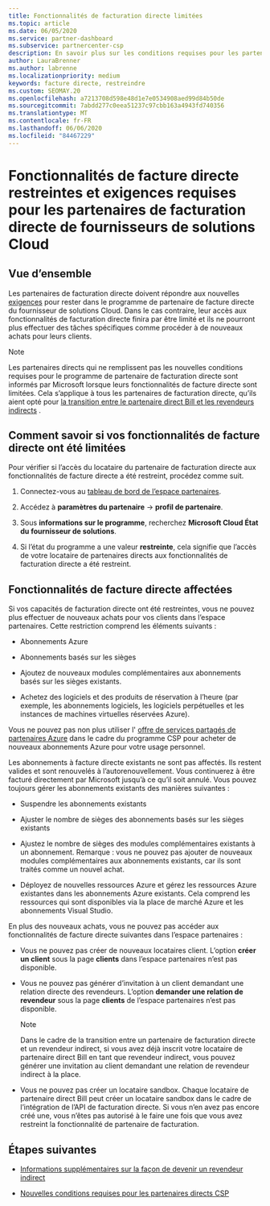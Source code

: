 ```yaml
---
title: Fonctionnalités de facturation directe limitées
ms.topic: article
ms.date: 06/05/2020
ms.service: partner-dashboard
ms.subservice: partnercenter-csp
description: En savoir plus sur les conditions requises pour les partenaires de facturation directe et la procédure à suivre pour éviter que des fonctionnalités soient limitées. Déterminez si vos fonctionnalités ont été limitées.
author: LauraBrenner
ms.author: labrenne
ms.localizationpriority: medium
keywords: facture directe, restreindre
ms.custom: SEOMAY.20
ms.openlocfilehash: a7213708d598e48d1e7e0534908aed99d84b50de
ms.sourcegitcommit: 7abdd277c0eea51237c97cbb163a4943fd740356
ms.translationtype: MT
ms.contentlocale: fr-FR
ms.lasthandoff: 06/06/2020
ms.locfileid: "84467229"
---
```

# <a name="restricted-direct-bill-capabilities-and-the-requirements-needed-for-csp-direct-bill-partners"></a>Fonctionnalités de facture directe restreintes et exigences requises pour les partenaires de facturation directe de fournisseurs de solutions Cloud  

## <a name="overview"></a>Vue d’ensemble

Les partenaires de facturation directe doivent répondre aux nouvelles [exigences](direct-partner-new-requirements.md) pour rester dans le programme de partenaire de facture directe du fournisseur de solutions Cloud. Dans le cas contraire, leur accès aux fonctionnalités de facturation directe finira par être limité et ils ne pourront plus effectuer des tâches spécifiques comme procéder à de nouveaux achats pour leurs clients.

> [!Note]
> Les partenaires directs qui ne remplissent pas les nouvelles conditions requises pour le programme de partenaire de facturation directe sont informés par Microsoft lorsque leurs fonctionnalités de facture directe sont limitées. Cela s’applique à tous les partenaires de facturation directe, qu’ils aient opté pour [la transition entre le partenaire direct Bill et les revendeurs indirects](transition-direct-to-indirect.md) .  

## <a name="how-to-tell-if-your-direct-bill-capabilities-has-been-restricted"></a>Comment savoir si vos fonctionnalités de facture directe ont été limitées

Pour vérifier si l’accès du locataire du partenaire de facturation directe aux fonctionnalités de facture directe a été restreint, procédez comme suit.

1. Connectez-vous au [tableau de bord de l’espace partenaires](https://partner.microsoft.com/dashboard).

2. Accédez à **paramètres du partenaire**  ->  **profil de partenaire**.

3. Sous **informations sur le programme**, recherchez **Microsoft Cloud État du fournisseur de solutions**.

4. Si l’état du programme a une valeur **restreinte**, cela signifie que l’accès de votre locataire de partenaires directs aux fonctionnalités de facturation directe a été restreint.

## <a name="affected-direct-bill-capabilities"></a>Fonctionnalités de facture directe affectées

Si vos capacités de facturation directe ont été restreintes, vous ne pouvez plus effectuer de nouveaux achats pour vos clients dans l’espace partenaires. Cette restriction comprend les éléments suivants :

- Abonnements Azure

- Abonnements basés sur les sièges

- Ajoutez de nouveaux modules complémentaires aux abonnements basés sur les sièges existants.

- Achetez des logiciels et des produits de réservation à l’heure (par exemple, les abonnements logiciels, les logiciels perpétuelles et les instances de machines virtuelles réservées Azure).

Vous ne pouvez pas non plus utiliser l' [offre de services partagés de partenaires Azure](shared-services.md) dans le cadre du programme CSP pour acheter de nouveaux abonnements Azure pour votre usage personnel.

Les abonnements à facture directe existants ne sont pas affectés. Ils restent valides et sont renouvelés à l’autorenouvellement. Vous continuerez à être facturé directement par Microsoft jusqu’à ce qu’il soit annulé. Vous pouvez toujours gérer les abonnements existants des manières suivantes :

- Suspendre les abonnements existants

- Ajuster le nombre de sièges des abonnements basés sur les sièges existants

- Ajustez le nombre de sièges des modules complémentaires existants à un abonnement. Remarque : vous ne pouvez pas ajouter de nouveaux modules complémentaires aux abonnements existants, car ils sont traités comme un nouvel achat.

- Déployez de nouvelles ressources Azure et gérez les ressources Azure existantes dans les abonnements Azure existants. Cela comprend les ressources qui sont disponibles via la place de marché Azure et les abonnements Visual Studio.

En plus des nouveaux achats, vous ne pouvez pas accéder aux fonctionnalités de facture directe suivantes dans l’espace partenaires :

- Vous ne pouvez pas créer de nouveaux locataires client. L’option **créer un client** sous la page **clients** dans l’espace partenaires n’est pas disponible.

- Vous ne pouvez pas générer d’invitation à un client demandant une relation directe des revendeurs. L’option **demander une relation de revendeur** sous la page **clients** de l’espace partenaires n’est pas disponible.

    >[!Note]
    >Dans le cadre de la transition entre un partenaire de facturation directe et un revendeur indirect, si vous avez déjà inscrit votre locataire de partenaire direct Bill en tant que revendeur indirect, vous pouvez générer une invitation au client demandant une relation de revendeur indirect à la place.

- Vous ne pouvez pas créer un locataire sandbox. Chaque locataire de partenaire direct Bill peut créer un locataire sandbox dans le cadre de l’intégration de l’API de facturation directe. Si vous n’en avez pas encore créé une, vous n’êtes pas autorisé à le faire une fois que vous avez restreint la fonctionnalité de partenaire de facturation.  

## <a name="next-steps"></a>Étapes suivantes

- [Informations supplémentaires sur la façon de devenir un revendeur indirect](https://assetsprod.microsoft.com/csp-directbill-to-indirect-transition.pdf)

- [Nouvelles conditions requises pour les partenaires directs CSP](direct-partner-new-requirements.md)